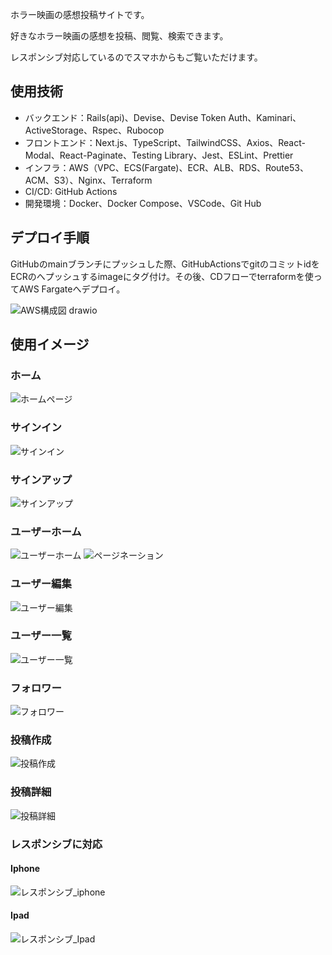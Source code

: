 ホラー映画の感想投稿サイトです。

好きなホラー映画の感想を投稿、閲覧、検索できます。

レスポンシブ対応しているのでスマホからもご覧いただけます。

## 使用技術
- バックエンド：Rails(api)、Devise、Devise Token Auth、Kaminari、ActiveStorage、Rspec、Rubocop
- フロントエンド：Next.js、TypeScript、TailwindCSS、Axios、React-Modal、React-Paginate、Testing Library、Jest、ESLint、Prettier
- インフラ：AWS（VPC、ECS(Fargate)、ECR、ALB、RDS、Route53、ACM、S3）、Nginx、Terraform
- CI/CD: GitHub Actions
- 開発環境：Docker、Docker Compose、VSCode、Git Hub

## デプロイ手順
GitHubのmainブランチにプッシュした際、GitHubActionsでgitのコミットidをECRのへプッシュするimageにタグ付け。その後、CDフローでterraformを使ってAWS Fargateへデプロイ。

![AWS構成図 drawio](https://github.com/a-orihara/HorrorDomoApp/assets/83584987/5ca90b71-66ad-4d09-b444-182b33833e92)

## 使用イメージ
### ホーム
![ホームページ](https://github.com/a-orihara/HorrorDomoApp/assets/83584987/be3ab779-07ce-4392-a4fe-b6b9ee338b08)

### サインイン
![サインイン](https://github.com/a-orihara/HorrorDomoApp/assets/83584987/85809807-ab80-474d-a73e-9ca95d584c5f)

### サインアップ
![サインアップ](https://github.com/a-orihara/HorrorDomoApp/assets/83584987/ac0e1259-0fc2-4cc9-b9f8-638e54ad1d9b)

### ユーザーホーム
![ユーザーホーム](https://github.com/a-orihara/HorrorDomoApp/assets/83584987/3089876c-b609-46a0-afcf-310d70910f0d)
![ページネーション](https://github.com/a-orihara/HorrorDomoApp/assets/83584987/882bd372-6d84-4699-a76a-04f058ffdcee)

### ユーザー編集
![ユーザー編集](https://github.com/a-orihara/HorrorDomoApp/assets/83584987/868bd984-4940-48e6-abe9-af5b1e519c16)

### ユーザー一覧
![ユーザー一覧](https://github.com/a-orihara/HorrorDomoApp/assets/83584987/e5c75b2d-0db8-4a7f-a9c4-c5d5a3bc416e)

### フォロワー
![フォロワー](https://github.com/a-orihara/HorrorDomoApp/assets/83584987/8918bc01-3a7c-4210-80bf-3ef59a2be1e2)

### 投稿作成
![投稿作成](https://github.com/a-orihara/HorrorDomoApp/assets/83584987/d952ce76-d529-4bb0-9c8f-2011c5bcd397)

### 投稿詳細
![投稿詳細](https://github.com/a-orihara/HorrorDomoApp/assets/83584987/68762c3d-a414-420a-af0c-2beea59e743b)

### レスポンシブに対応
#### Iphone
![レスポンシブ_iphone](https://github.com/a-orihara/HorrorDomoApp/assets/83584987/26d070dd-a463-4f18-b90d-b439dfb442a4)

#### Ipad
![レスポンシブ_Ipad](https://github.com/a-orihara/HorrorDomoApp/assets/83584987/c059fdfa-4658-4048-bcda-aadb64dba150)



